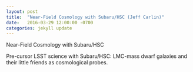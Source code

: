 ```yaml
---
layout: post
title:  "Near-Field Cosmology with Subaru/HSC (Jeff Carlin)"
date:   2016-03-29 12:00:00 -0700
categories: jekyll update
---
```


Near-Field Cosmology with Subaru/HSC

Pre-cursor LSST science with Subaru/HSC: LMC-mass dwarf galaxies and their little friends as cosmological probes.
